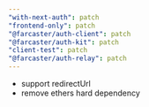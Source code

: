 ```yaml
---
"with-next-auth": patch
"frontend-only": patch
"@farcaster/auth-client": patch
"@farcaster/auth-kit": patch
"client-test": patch
"@farcaster/auth-relay": patch
---
```


- support redirectUrl
- remove ethers hard dependency
